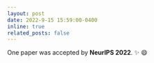 ```yaml
---
layout: post
date: 2022-9-15 15:59:00-0400
inline: true
related_posts: false
---
```


One paper was accepted by **NeurIPS 2022**.  :sparkles: :smile:
